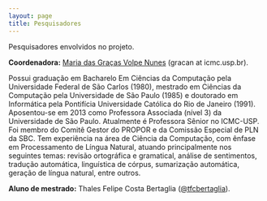 ```yaml
---
layout: page
title: Pesquisadores
---
```


<p class="message">
  Pesquisadores envolvidos no projeto.
</p>

**Coordenadora:** [Maria das Graças Volpe Nunes](http://lattes.cnpq.br/3549648389944031) (gracan at icmc.usp.br).

<p class="message">
  Possui graduação em Bacharelo Em Ciências da Computação pela Universidade Federal de São Carlos (1980), mestrado em Ciências da Computação pela Universidade de São Paulo (1985) e 
  doutorado em Informática pela Pontifícia Universidade Católica do Rio de Janeiro (1991). Aposentou-se em 2013 como Professora Associada (nível 3) da Universidade de São Paulo. 
  Atualmente é Professora Sênior no ICMC-USP. Foi membro do Comitê Gestor do PROPOR e da Comissão Especial de PLN da SBC. Tem experiência na área de Ciência da Computação, 
  com ênfase em Processamento de Língua Natural, atuando principalmente nos seguintes temas: revisão ortográfica e gramatical, análise de sentimentos, tradução automática, 
  linguística de córpus, sumarização automática, geração de língua natural, entre outros.
</p>

**Aluno de mestrado:** Thales Felipe Costa Bertaglia ([@tfcbertaglia](http://tfcbertaglia.github.io)).
